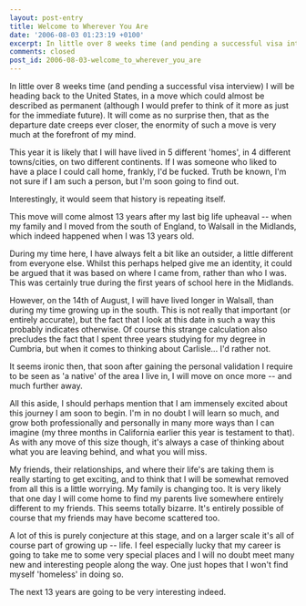 ```yaml
---
layout: post-entry
title: Welcome to Wherever You Are
date: '2006-08-03 01:23:19 +0100'
excerpt: In little over 8 weeks time (and pending a successful visa interview) I will be heading back to the United States.
comments: closed
post_id: 2006-08-03-welcome_to_wherever_you_are
---
```

In little over 8 weeks time (and pending a successful visa interview) I will be heading back to the United States, in a move which could almost be described as permanent (although I would prefer to think of it more as just for the immediate future). It will come as no surprise then, that as the departure date creeps ever closer, the enormity of such a move is very much at the forefront of my mind.

This year it is likely that I will have lived in 5 different 'homes', in 4 different towns/cities, on two different continents. If I was someone who liked to have a place I could call home, frankly, I'd be fucked. Truth be known, I'm not sure if I am such a person, but I'm soon going to find out.

Interestingly, it would seem that history is repeating itself.

This move will come almost 13 years after my last big life upheaval -- when my family and I moved from the south of England, to Walsall in the Midlands, which indeed happened when I was 13 years old. 

During my time here, I have always felt a bit like an outsider, a little different from everyone else. Whilst this perhaps helped give me an identity, it could be argued that it was based on where I came from, rather than who I was. This was certainly true during the first years of school here in the Midlands.

However, on the 14th of August, I will have lived longer in Walsall, than during my time growing up in the south. This is not really that important (or entirely accurate), but the fact that I look at this date in such a way this probably indicates otherwise. Of course this strange calculation also precludes the fact that I spent three years studying for my degree in Cumbria, but when it comes to thinking about Carlisle... I'd rather not.

It seems ironic then, that soon after gaining the personal validation I require to be seen as 'a native' of the area I live in, I will move on once more -- and much further away.

All this aside, I should perhaps mention that I am immensely excited about this journey I am soon to begin. I'm in no doubt I will learn so much, and grow both professionally and personally in many more ways than I can imagine (my three months in California earlier this year is testament to that). As with any move of this size though, it's always a case of thinking about what you are leaving behind, and what you will miss.

My friends, their relationships, and where their life's are taking them is really starting to get exciting, and to think that I will be somewhat removed from all this is a little worrying. My family is changing too. It is very likely that one day I will come home to find my parents live somewhere entirely different to my friends. This seems totally bizarre. It's entirely possible of course that my friends may have become scattered too.

A lot of this is purely conjecture at this stage, and on a larger scale it's all of course part of growing up  --  life. I feel especially lucky that my career is going to take me to some very special places and I will no doubt meet many new and interesting people along the way. One just hopes that I won't find myself 'homeless' in doing so.

The next 13 years are going to be very interesting indeed.